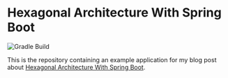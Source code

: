 # Hexagonal Architecture With Spring Boot

![Gradle Build](https://github.com/webcane/spring-boot-hexagonal-architecture/workflows/Gradle%20Build/badge.svg)

This is the repository containing an example application for my blog post about [Hexagonal Architecture With Spring Boot](https://www.arhohuttunen.com/hexagonal-architecture-spring-boot/).
